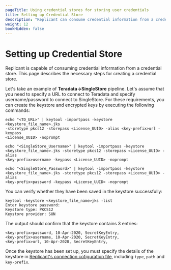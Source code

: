 ```yaml
---
pageTitle: Using credential stores for storing user credentials
title: Setting up Credential Store
description: "Replicant can consume credential information from a credential store. This page describes the necessary steps for creating a credential store."
weight: 12
bookHidden: false
---
```


# Setting up Credential Store
Replicant is capable of consuming credential information from a credential store. This page describes the necessary steps for creating a credential store.

Let's take an example of **Teradata->SingleStore** pipeline. Let's assume that you need to specify a URL to connect to Teradata and specify username/password to connect to SingleStore. For these requirements, you can create the keystore and encrypted keys by executing the following commands:

```shell
echo "<TD_URL>" | keytool -importpass -keystore <keystore_file_name>.jks
-storetype pkcs12 -storepass <License_UUID> -alias <key-prefix>url -keypass
<License_UUID> -noprompt
```

```shell
echo "<SingleStore_Username>" | keytool -importpass -keystore
<keystore_file_name>.jks -storetype pkcs12 -storepass <License_UUID> -alias
<key-prefix>username -keypass <License_UUID> -noprompt
```

```shell
echo "<SingleStore_Password>" | keytool -importpass -keystore
<keystore_file_name>.jks -storetype pkcs12 -storepass <License_UUID> -alias
<key-prefix>password -keypass <License_UUID> -noprompt
```

You can verify whether they have been saved in the keystore successfully:

```shell
keytool -keystore <keystore_file_name>jks -list
Enter keystore password:
Keystore type: PKCS12
Keystore provider: SUN
```

The output should confirm that the keystore contains 3 entries:

```
<key-prefix>password, 10-Apr-2020, SecretKeyEntry,
<key-prefix>username, 10-Apr-2020, SecretKeyEntry,
<key-prefix>url, 10-Apr-2020, SecretKeyEntry,
```

Once the keystore has been set up, you must specify the details of the keystore in [Replicant's connection cofiguration file](/docs/source-setup/snowflake/#additional-parameters), including `type`, `path` and `key-prefix`.